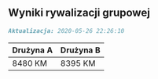 ## Wyniki rywalizacji grupowej

```markdown
Aktualizacja: 2020-05-26 22:26:10
```

Drużyna A | Drużyna B
------------ | -------------
 8480 KM | 8395 KM